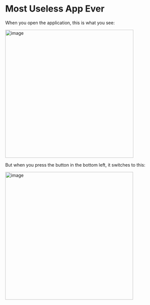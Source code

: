 # Most Useless App Ever

When you open the application, this is what you see:

<img width="407" alt="image" src="https://user-images.githubusercontent.com/78596837/177866396-7b8dd8ec-ae83-4d47-8d08-6aa67c8e10f3.png">

But when you press the button in the bottom left, it switches to this:

<img width="406" alt="image" src="https://user-images.githubusercontent.com/78596837/177866471-c198e4ac-ac58-4a5f-8832-8a5e47255c13.png">
